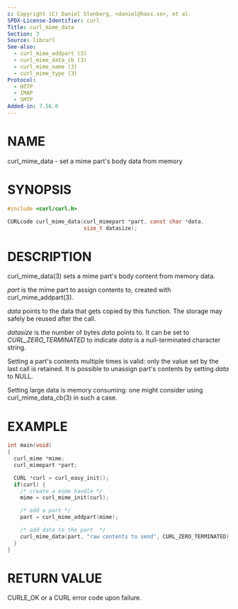 ```yaml
---
c: Copyright (C) Daniel Stenberg, <daniel@haxx.se>, et al.
SPDX-License-Identifier: curl
Title: curl_mime_data
Section: 3
Source: libcurl
See-also:
  - curl_mime_addpart (3)
  - curl_mime_data_cb (3)
  - curl_mime_name (3)
  - curl_mime_type (3)
Protocol:
  - HTTP
  - IMAP
  - SMTP
Added-in: 7.56.0
---
```


# NAME

curl_mime_data - set a mime part's body data from memory

# SYNOPSIS

~~~c
#include <curl/curl.h>

CURLcode curl_mime_data(curl_mimepart *part, const char *data,
                        size_t datasize);
~~~

# DESCRIPTION

curl_mime_data(3) sets a mime part's body content from memory data.

*part* is the mime part to assign contents to, created with
curl_mime_addpart(3).

*data* points to the data that gets copied by this function. The storage
may safely be reused after the call.

*datasize* is the number of bytes *data* points to. It can be set to
*CURL_ZERO_TERMINATED* to indicate *data* is a null-terminated
character string.

Setting a part's contents multiple times is valid: only the value set by the
last call is retained. It is possible to unassign part's contents by setting
*data* to NULL.

Setting large data is memory consuming: one might consider using
curl_mime_data_cb(3) in such a case.

# EXAMPLE

~~~c
int main(void)
{
  curl_mime *mime;
  curl_mimepart *part;

  CURL *curl = curl_easy_init();
  if(curl) {
    /* create a mime handle */
    mime = curl_mime_init(curl);

    /* add a part */
    part = curl_mime_addpart(mime);

    /* add data to the part  */
    curl_mime_data(part, "raw contents to send", CURL_ZERO_TERMINATED);
  }
}
~~~

# RETURN VALUE

CURLE_OK or a CURL error code upon failure.
